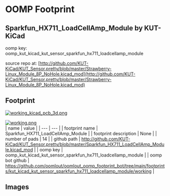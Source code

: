 # OOMP Footprint  
## Sparkfun_HX711_LoadCellAmp_Module  by KUT-KiCad  
  
oomp key: oomp_kut_kicad_kut_sensor_sparkfun_hx711_loadcellamp_module  
  
source repo at: [http://github.com/KUT-KiCad/KUT_Sensor.pretty/blob/master/Strawberry-Linux_Module_8P_NoHole.kicad_mod](http://github.com/KUT-KiCad/KUT_Sensor.pretty/blob/master/Strawberry-Linux_Module_8P_NoHole.kicad_mod)  
## Footprint  
  
[![working_kicad_pcb_3d.png](working_kicad_pcb_3d_600.png)](working_kicad_pcb_3d.png)  
  
[![working.png](working_600.png)](working.png)  
| name | value | 
| --- | --- | 
| footprint name | Sparkfun_HX711_LoadCellAmp_Module | 
| footprint description | None | 
| number of pads | 14 | 
| github path | http://github.com/KUT-KiCad/KUT_Sensor.pretty/blob/master/Sparkfun_HX711_LoadCellAmp_Module.kicad_mod | 
| oomp key | oomp_kut_kicad_kut_sensor_sparkfun_hx711_loadcellamp_module | 
| oomp bot github | https://github.com/oomlout/oomlout_oomp_footprint_bot/tree/main/footprints/kut_kicad_kut_sensor_sparkfun_hx711_loadcellamp_module/working | 
## Images  
